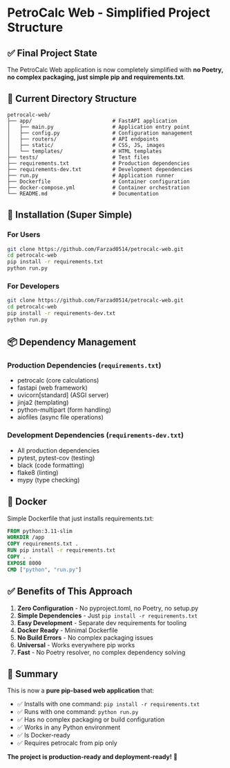 # PetroCalc Web - Simplified Project Structure

## ✅ Final Project State

The PetroCalc Web application is now completely simplified with **no Poetry, no complex packaging, just simple pip and requirements.txt**.

## 📁 Current Directory Structure

```
petrocalc-web/
├── app/                          # FastAPI application
│   ├── main.py                   # Application entry point
│   ├── config.py                 # Configuration management
│   ├── routers/                  # API endpoints
│   ├── static/                   # CSS, JS, images
│   └── templates/                # HTML templates
├── tests/                        # Test files
├── requirements.txt              # Production dependencies
├── requirements-dev.txt          # Development dependencies
├── run.py                        # Application runner
├── Dockerfile                    # Container configuration
├── docker-compose.yml            # Container orchestration
└── README.md                     # Documentation
```

## 🚀 Installation (Super Simple)

### For Users
```bash
git clone https://github.com/Farzad0514/petrocalc-web.git
cd petrocalc-web
pip install -r requirements.txt
python run.py
```

### For Developers
```bash
git clone https://github.com/Farzad0514/petrocalc-web.git
cd petrocalc-web
pip install -r requirements-dev.txt
python run.py
```

## 📦 Dependency Management

### Production Dependencies (`requirements.txt`)
- petrocalc (core calculations)
- fastapi (web framework)
- uvicorn[standard] (ASGI server)
- jinja2 (templating)
- python-multipart (form handling)
- aiofiles (async file operations)

### Development Dependencies (`requirements-dev.txt`)
- All production dependencies
- pytest, pytest-cov (testing)
- black (code formatting)
- flake8 (linting)
- mypy (type checking)

## 🐳 Docker

Simple Dockerfile that just installs requirements.txt:

```dockerfile
FROM python:3.11-slim
WORKDIR /app
COPY requirements.txt .
RUN pip install -r requirements.txt
COPY . .
EXPOSE 8000
CMD ["python", "run.py"]
```

## ✅ Benefits of This Approach

1. **Zero Configuration** - No pyproject.toml, no Poetry, no setup.py
2. **Simple Dependencies** - Just `pip install -r requirements.txt`
3. **Easy Development** - Separate dev requirements for tooling
4. **Docker Ready** - Minimal Dockerfile
5. **No Build Errors** - No complex packaging issues
6. **Universal** - Works everywhere pip works
7. **Fast** - No Poetry resolver, no complex dependency solving

## 🎯 Summary

This is now a **pure pip-based web application** that:
- ✅ Installs with one command: `pip install -r requirements.txt`
- ✅ Runs with one command: `python run.py`
- ✅ Has no complex packaging or build configuration
- ✅ Works in any Python environment
- ✅ Is Docker-ready
- ✅ Requires petrocalc from pip only

**The project is production-ready and deployment-ready!** 🚀
